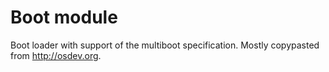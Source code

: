 Boot module
===========

Boot loader with support of the multiboot specification. Mostly copypasted from http://osdev.org.